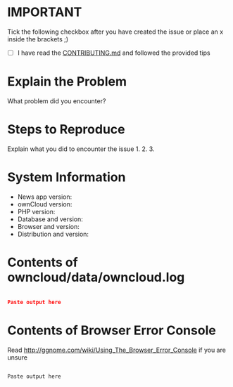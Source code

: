 # IMPORTANT

Tick the following checkbox after you have created the issue or place an x inside the brackets ;)

* [ ] I have read the [CONTRIBUTING.md](https://github.com/owncloud/news/blob/master/CONTRIBUTING.md) and followed the provided tips

# Explain the Problem
What problem did you encounter?

# Steps to Reproduce
Explain what you did to encounter the issue
1.
2.
3.

# System Information
* News app version:
* ownCloud version:
* PHP version:
* Database and version:
* Browser and version:
* Distribution and version:

# Contents of owncloud/data/owncloud.log

```json

Paste output here

```

# Contents of Browser Error Console
Read http://ggnome.com/wiki/Using_The_Browser_Error_Console if you are unsure

```

Paste output here

```
